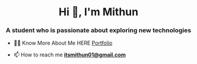 <h1 align="center">Hi 👋, I'm Mithun</h1>
<h3 align="center">A student who is passionate about exploring new technologies</h3>

- 👨‍💻 Know More About Me HERE [Portfolio](https://mithuninfo.up.railway.app)

- 📫 How to reach me **itsmithun01@gmail.com**
